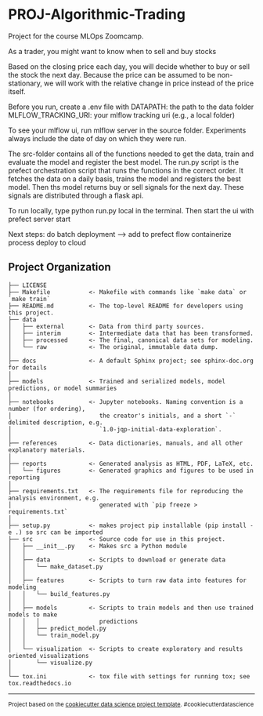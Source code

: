 PROJ-Algorithmic-Trading
==============================

Project for the course MLOps Zoomcamp. 

As a trader, you might want to know when to sell and buy stocks

Based on the closing price each day, you will decide whether to buy or sell the stock the next day. 
Because the price can be assumed to be non-stationary, we will work with the relative change in price instead of the price itself.


Before you run, create a .env file with 
DATAPATH: the path to the data folder
MLFLOW_TRACKING_URI: your mlflow tracking uri (e.g., a local folder)

To see your mlflow ui, run mlflow server in the source folder. Experiments always include the date of day on which they were run. 


The src-folder contains all of the functions needed to get the data, train and evaluate the model and register the best model. 
The run.py script is the prefect orchestration script that runs the functions in the correct order. It fetches the data on a daily basis, trains the model and registers the best model. Then ths model returns buy or sell signals for the next day. These signals are distributed through a flask api.

To run locally, type python run.py local in the terminal. Then start the ui with prefect server start

Next steps: 
do batch deployment --> add to prefect flow
containerize process
deploy to cloud



Project Organization
------------

    ├── LICENSE
    ├── Makefile           <- Makefile with commands like `make data` or `make train`
    ├── README.md          <- The top-level README for developers using this project.
    ├── data
    │   ├── external       <- Data from third party sources.
    │   ├── interim        <- Intermediate data that has been transformed.
    │   ├── processed      <- The final, canonical data sets for modeling.
    │   └── raw            <- The original, immutable data dump.
    │
    ├── docs               <- A default Sphinx project; see sphinx-doc.org for details
    │
    ├── models             <- Trained and serialized models, model predictions, or model summaries
    │
    ├── notebooks          <- Jupyter notebooks. Naming convention is a number (for ordering),
    │                         the creator's initials, and a short `-` delimited description, e.g.
    │                         `1.0-jqp-initial-data-exploration`.
    │
    ├── references         <- Data dictionaries, manuals, and all other explanatory materials.
    │
    ├── reports            <- Generated analysis as HTML, PDF, LaTeX, etc.
    │   └── figures        <- Generated graphics and figures to be used in reporting
    │
    ├── requirements.txt   <- The requirements file for reproducing the analysis environment, e.g.
    │                         generated with `pip freeze > requirements.txt`
    │
    ├── setup.py           <- makes project pip installable (pip install -e .) so src can be imported
    ├── src                <- Source code for use in this project.
    │   ├── __init__.py    <- Makes src a Python module
    │   │
    │   ├── data           <- Scripts to download or generate data
    │   │   └── make_dataset.py
    │   │
    │   ├── features       <- Scripts to turn raw data into features for modeling
    │   │   └── build_features.py
    │   │
    │   ├── models         <- Scripts to train models and then use trained models to make
    │   │   │                 predictions
    │   │   ├── predict_model.py
    │   │   └── train_model.py
    │   │
    │   └── visualization  <- Scripts to create exploratory and results oriented visualizations
    │       └── visualize.py
    │
    └── tox.ini            <- tox file with settings for running tox; see tox.readthedocs.io


--------

<p><small>Project based on the <a target="_blank" href="https://drivendata.github.io/cookiecutter-data-science/">cookiecutter data science project template</a>. #cookiecutterdatascience</small></p>
